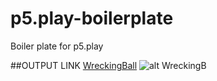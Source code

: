 # p5.play-boilerplate
Boiler plate for p5.play

##OUTPUT LINK
[WreckingBall](https://romaviraj.github.io/wreckingBall34/)
![alt WreckingB](image.jpg)
